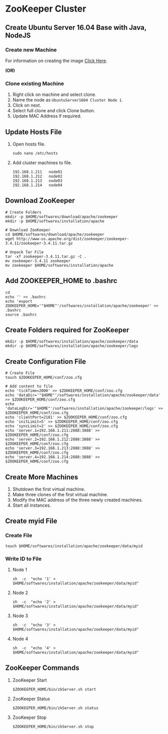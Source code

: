 
# ZooKeeper Cluster

## Create Ubuntu Server 16.04 Base with Java, NodeJS 
### Create new Machine
For information on creating the image [Click Here](../../BaseImages/UbuntuServer1604).

**(OR)**

### Clone existing Machine
1. Right click on machine and select clone.
2. Name the node as ```UbuntuServer1604 Cluster Node 1```.
3. Click on next.
4. Select full clone and click Clone button.
5. Update MAC Address if required.

## Update Hosts File
1. Open hosts file.
	```
	sudo nano /etc/hosts
	```
2. Add cluster machines to file.
	```
	192.168.1.211	node01
	192.168.1.212	node02
	192.168.1.213	node03
	192.168.1.214	node04
	```

## Download ZooKeeper
```
# Create Folders
mkdir -p $HOME/softwares/download/apache/zookeeper
mkdir -p $HOME/softwares/installation/apache

# Download ZooKeeper
cd $HOME/softwares/download/apache/zookeeper
wget http://www-us.apache.org/dist/zookeeper/zookeeper-3.4.11/zookeeper-3.4.11.tar.gz

# Unpack Tar File
tar -xf zookeeper-3.4.11.tar.gz -C .
mv zookeeper-3.4.11 zookeeper
mv zookeeper $HOME/softwares/installation/apache
```

## Add ZOOKEEPER_HOME to .bashrc
```
cd
echo '' >> .bashrc
echo 'export ZOOKEEPER_HOME='"$HOME"'/softwares/installation/apache/zookeeper' >> .bashrc
source .bashrc
```

## Create Folders required for ZooKeeper
```
mkdir -p $HOME/softwares/installation/apache/zookeeper/data
mkdir -p $HOME/softwares/installation/apache/zookeeper/logs
```

## Create Configuration File
```
# Create File
touch $ZOOKEEPER_HOME/conf/zoo.cfg

# Add content to file
echo 'tickTime=2000' >> $ZOOKEEPER_HOME/conf/zoo.cfg
echo 'dataDir='"$HOME"'/softwares/installation/apache/zookeeper/data' >> $ZOOKEEPER_HOME/conf/zoo.cfg
echo 'dataLogDir='"$HOME"'/softwares/installation/apache/zookeeper/logs' >> $ZOOKEEPER_HOME/conf/zoo.cfg
echo 'clientPort=2181' >> $ZOOKEEPER_HOME/conf/zoo.cfg
echo 'initLimit=5' >> $ZOOKEEPER_HOME/conf/zoo.cfg
echo 'syncLimit=2' >> $ZOOKEEPER_HOME/conf/zoo.cfg
echo 'server.1=192.168.1.211:2888:3888' >> $ZOOKEEPER_HOME/conf/zoo.cfg
echo 'server.2=192.168.1.212:2888:3888' >> $ZOOKEEPER_HOME/conf/zoo.cfg
echo 'server.3=192.168.1.213:2888:3888' >> $ZOOKEEPER_HOME/conf/zoo.cfg
echo 'server.4=192.168.1.214:2888:3888' >> $ZOOKEEPER_HOME/conf/zoo.cfg
```

## Create More Machines
1. Shutdown the first virtual machine.
2. Make three clones of the first virtual machine.
3. Modify the MAC address of the three newly created machines.
4. Start all instances.

## Create myid File
### Create File
```
touch $HOME/softwares/installation/apache/zookeeper/data/myid
```
### Write ID to File
1. Node 1
	```
	sh  -c  "echo '1' > $HOME/softwares/installation/apache/zookeeper/data/myid"
	```
2. Node 2
	```
	sh  -c  "echo '2' > $HOME/softwares/installation/apache/zookeeper/data/myid"
	```
3. Node 3
	```
	sh  -c  "echo '3' > $HOME/softwares/installation/apache/zookeeper/data/myid"
	```
4. Node 4
	```
	sh  -c  "echo '4' > $HOME/softwares/installation/apache/zookeeper/data/myid"
	```

## ZooKeeper Commands
1. ZooKeeper Start
	```
	$ZOOKEEPER_HOME/bin/zkServer.sh start
	```
2. ZooKeeper Status
	```
	$ZOOKEEPER_HOME/bin/zkServer.sh status
	```
3. ZooKeeper Stop
	```
	$ZOOKEEPER_HOME/bin/zkServer.sh stop
	```
